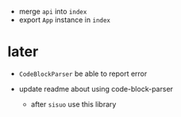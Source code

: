 - merge `api` into `index`
- export `App` instance in `index`

# later

- `CodeBlockParser` be able to report error

- update readme about using code-block-parser
  - after `sisuo` use this library
